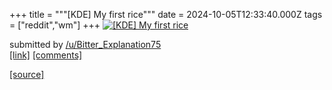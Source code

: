 +++
title = """[KDE] My first rice"""
date = 2024-10-05T12:33:40.000Z
tags = ["reddit","wm"]
+++
[![[KDE] My first rice](https://preview.redd.it/vcwq0ezjmxsd1.jpeg?width=640&crop=smart&auto=webp&s=d744b5b6ae7af0ad63f2d2209d58a68eecb0be89 "[KDE] My first rice")](https://www.reddit.com/r/unixporn/comments/1fwpcvx/kde_my_first_rice/)

submitted by [/u/Bitter\_Explanation75](https://www.reddit.com/user/Bitter_Explanation75)  
[\[link\]](https://i.redd.it/vcwq0ezjmxsd1.jpeg) [\[comments\]](https://www.reddit.com/r/unixporn/comments/1fwpcvx/kde_my_first_rice/)

[[source]](https://www.reddit.com/r/unixporn/comments/1fwpcvx/kde_my_first_rice/)
